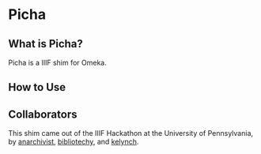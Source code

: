 # Picha

## What is Picha?

Picha is a IIIF shim for Omeka.  

## How to Use

## Collaborators

This shim came out of the IIIF Hackathon at the University of Pennsylvania, by [anarchivist](https://github.com/anarchivist), [bibliotechy](https://github.com/bibliotechy), and [kelynch](https://github.com/kelynch).
